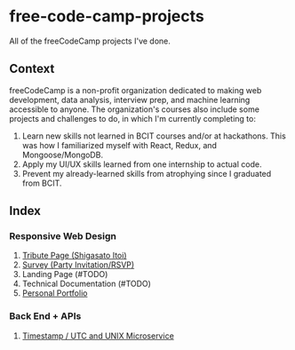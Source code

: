 # free-code-camp-projects
All of the freeCodeCamp projects I've done.

## Context

freeCodeCamp is a non-profit organization dedicated to making web development, data analysis, interview prep, and machine learning accessible to anyone. The organization's courses also include some projects and challenges to do, in which I'm currently completing to:
1. Learn new skills not learned in BCIT courses and/or at hackathons. This was how I familiarized myself with React, Redux, and Mongoose/MongoDB. 
2. Apply my UI/UX skills learned from one internship to actual code.  
3. Prevent my already-learned skills from atrophying since I graduated from BCIT. 

## Index

### Responsive Web Design

1. [Tribute Page (Shigasato Itoi)](https://codepen.io/cellehcim/pen/YzZgBxO)
2. [Survey (Party Invitation/RSVP)](https://codepen.io/cellehcim/pen/wvJOOgz)
3. Landing Page (#TODO)
4. Technical Documentation (#TODO)
5. [Personal Portfolio](https://codepen.io/cellehcim/pen/NWvzVpm)

### Back End + APIs

1. [Timestamp / UTC and UNIX Microservice](https://github.com/cellehcim/free-code-camp-projects/tree/main/back-end-development-and-apis/1%20-%20unix%20and%20utc%20timestamp)
